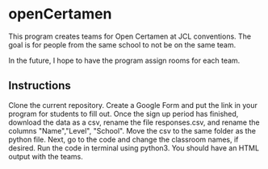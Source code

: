 # openCertamen
This program creates teams for Open Certamen at JCL conventions. The goal is for people from the same school to not be on the same team.

In the future, I hope to have the program assign rooms for each team.

## Instructions
Clone the current repository. Create a Google Form and put the link in your program for students to fill out.
Once the sign up period has finished, download the data as a csv, rename the file responses.csv, and rename the columns "Name","Level", "School". Move the csv to the same folder as the python file.
Next, go to the code and change the classroom names, if desired.
Run the code in terminal using python3. You should have an HTML output with the teams.
